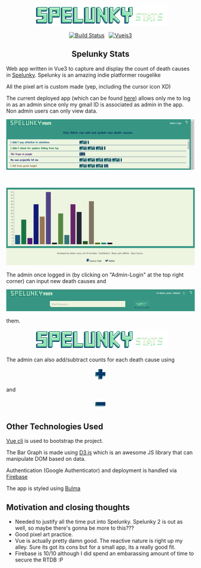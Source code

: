 <p align="center"><img src="https://github.com/DivyenduDutta/spelunky-stats/blob/main/src/assets/header.gif" alt="Vue logo"></p>

<p align="center">
  <a href="https://travis-ci.com/DivyenduDutta/spelunky-stats"><img src="https://travis-ci.com/DivyenduDutta/spelunky-stats.svg?branch=main" alt="Build Status"></a> &nbsp;
  <a href="https://v3.vuejs.org/"><img src="https://img.shields.io/badge/Vue-3.x-green" alt="Vuejs3"></a>
</p>

<h2 align="center">Spelunky Stats</h2>

Web app written in Vue3 to capture and display the count of death causes in <a href="https://www.gog.com/game/spelunky">Spelunky</a>. Spelunky is an amazing indie platformer rougelike

All the pixel art is custom made (yep, including the cursor icon XD)

The current deployed app (which can be found <a href="https://spelunky-stats.web.app/">here</a>) allows only me to log in as an admin since only my gmail ID is associated as admin in the app. Non admin users can only view data.

<p align="center"><img src="https://github.com/DivyenduDutta/spelunky-stats/blob/main/images/causes.PNG" alt="causes"></p> <br/>
<p align="center"><img src="https://github.com/DivyenduDutta/spelunky-stats/blob/main/images/bar_graph.PNG" alt="bar_graph"></p>

The admin once logged in (by clicking on "Admin-Login" at the top right corner) can input new death causes and <p align="center"><img src="https://github.com/DivyenduDutta/spelunky-stats/blob/main/images/input.PNG" alt="submit"></p> them.

<p align="center"><img src="https://github.com/DivyenduDutta/spelunky-stats/blob/main/src/assets/header.gif" alt="input"></p>

The admin can also add/subtract counts for each death cause using <p align="center"><img src="https://github.com/DivyenduDutta/spelunky-stats/blob/main/src/assets/plus.png" alt="plus"></p> and <p align="center"><img src="https://github.com/DivyenduDutta/spelunky-stats/blob/main/src/assets/minus.png" alt="minus"></p>



## Other Technologies Used

<a href="https://cli.vuejs.org/">Vue cli</a> is used to bootstrap the project.

The Bar Graph is made using <a href="https://d3js.org/">D3.js</a> which is an awesome JS library that can manipulate DOM based on data.

Authentication (Google Authenticator) and deployment is handled via <a href="https://firebase.google.com/docs">Firebase</a>

The app is styled using <a href="https://bulma.io/">Bulma</a>

## Motivation and closing thoughts

* Needed to justify all the time put into Spelunky. Spelunky 2 is out as well, so maybe there's gonna be more to this???
* Good pixel art practice.
* Vue is actually pretty damn good. The reactive nature is right up my alley. Sure its got its cons but for a small app, its a really good fit.
* Firebase is 10/10 although I did spend an embarassing amount of time to secure the RTDB :P
